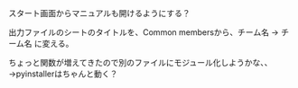  スタート画面からマニュアルも開けるようにする？

 出力ファイルのシートのタイトルを、Common membersから、チーム名 -> チーム名
 に変える。

 ちょっと関数が増えてきたので別のファイルにモジュール化しようかな、、→pyinstallerはちゃんと動く？